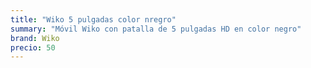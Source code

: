 ```yaml
---
title: "Wiko 5 pulgadas color nregro"
summary: "Móvil Wiko con patalla de 5 pulgadas HD en color negro"
brand: Wiko
precio: 50
---
```


